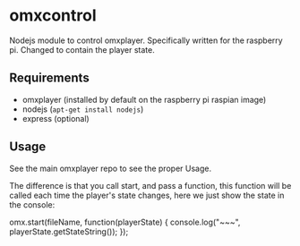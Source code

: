 omxcontrol
==========

Nodejs module to control omxplayer. Specifically written for the raspberry pi. Changed to contain the player state.

Requirements
------------

* omxplayer (installed by default on the raspberry pi raspian image)
* nodejs (`apt-get install nodejs`)
* express (optional)

Usage
-----

See the main omxplayer repo to see the proper Usage.

The difference is that you call start, and pass a function, this function will be called each time the player's state changes, here we just show the state in the console:

omx.start(fileName, function(playerState) {
    console.log("~~~", playerState.getStateString());
});
